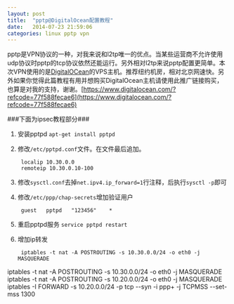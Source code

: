 ```yaml
---
layout: post
title:  "pptp@DigitalOcean配置教程"
date:   2014-07-23 21:59:06
categories: linux pptp vpn
---
```

pptp是VPN协议的一种，对我来说和l2tp唯一的优点。当某些运营商不允许使用udp协议时pptp的tcp协议依然还能运行。另外相对l2tp来说pptp配置更简单。本次VPN使用的是[DigitalOCean](https://www.digitalocean.com/?refcode=77f588fecae6)的VPS主机。推荐纽约机房，相对北京网速快。另外如果你觉得此篇教程有用并想购买DigitalOcean主机请使用此推广链接购买，也算是对我的支持，谢谢。[https://www.digitalocean.com/?refcode=77f588fecae6](https://www.digitalocean.com/?refcode=77f588fecae6)

###下面为ipsec教程部分###

1. 安装pptpd
	`apt-get install pptpd`
2. 修改`/etc/pptpd.conf`文件。在文件最后追加。

		localip 10.30.0.0
		remoteip 10.30.0.10-100
3. 修改`sysctl.conf`去掉`net.ipv4.ip_forward=1`行注释，后执行`sysctl -p`即可
4. 修改`/etc/ppp/chap-secrets`增加验证用户

		guest	pptpd	"123456"	*
5. 重启pptpd服务 `service pptpd restart`
6. 增加ip转发

		iptables -t nat -A POSTROUTING -s 10.30.0.0/24 -o eth0 -j MASQUERADE

iptables -t nat -A POSTROUTING -s 10.30.0.0/24 -o eth0 -j MASQUERADE
iptables -t nat -A POSTROUTING -s 10.20.0.0/24 -o eth0 -j MASQUERADE
iptables -I FORWARD -s 10.20.0.0/24 -p tcp --syn -i ppp+ -j TCPMSS --set-mss 1300
